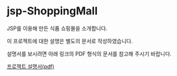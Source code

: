 # jsp-ShoppingMall

JSP를 이용해 만든 식품 쇼핑몰을 소개합니다.

이 프로젝트에 대한 설명은 별도의 문서로 작성하였습니다.

설명서를 보시려면 아래 링크의 PDF 형식의 문서를 참고해 주시기 바랍니다.


[프로젝트 설명서(pdf)](https://drive.google.com/file/d/19x47M6ag1GHeQOb31hOsEMIRrBgzOaTp/view?usp=sharing)
